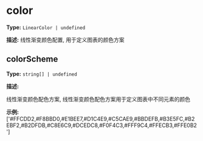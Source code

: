 # color

**Type:** `LinearColor | undefined`

**描述:**
线性渐变颜色配置, 用于定义图表的颜色方案


## colorScheme

**Type:** `string[] | undefined`

**描述:**

  
  线性渐变颜色配色方案, 线性渐变颜色配色方案用于定义图表中不同元素的颜色

**示例:**
['#FFCDD2,#F8BBD0,#E1BEE7,#D1C4E9,#C5CAE9,#BBDEFB,#B3E5FC,#B2EBF2,#B2DFDB,#C8E6C9,#DCEDC8,#F0F4C3,#FFF9C4,#FFECB3,#FFE0B2']

